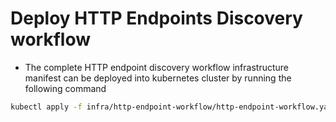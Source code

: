# Deploy HTTP Endpoints Discovery workflow

* The complete HTTP endpoint discovery workflow infrastructure manifest can be deployed into kubernetes cluster by running the following command

```bash
kubectl apply -f infra/http-endpoint-workflow/http-endpoint-workflow.yaml
```